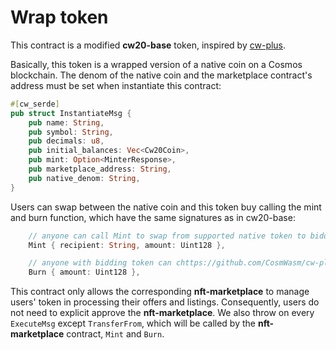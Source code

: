# Wrap token

This contract is a modified **cw20-base** token, inspired by [cw-plus](https://github.com/CosmWasm/cw-plus).

Basically, this token is a wrapped version of a native coin on a Cosmos blockchain.
The denom of the native coin and the marketplace contract's address must be set when instantiate this contract:
```rust
#[cw_serde]
pub struct InstantiateMsg {
    pub name: String,
    pub symbol: String,
    pub decimals: u8,
    pub initial_balances: Vec<Cw20Coin>,
    pub mint: Option<MinterResponse>,
    pub marketplace_address: String,
    pub native_denom: String,
}
```

Users can swap between the native coin and this token buy calling the mint and burn function, which have the same signatures as in cw20-base:
```rust
    // anyone can call Mint to swap from supported native token to bidding token, the native token will be locked in this contract
    Mint { recipient: String, amount: Uint128 },

    // anyone with bidding token can chttps://github.com/CosmWasm/cw-plus/tree/main/contracts/cw20-baseonvert back to supported native token by burning them
    Burn { amount: Uint128 },

```

This contract only allows the corresponding **nft-marketplace** to manage users' token in processing their offers and listings.
Consequently, users do not need to explicit approve the **nft-marketplace**.
We also throw on every `ExecuteMsg` except `TransferFrom`, which will be called by the **nft-marketplace** contract, `Mint` and `Burn`.
